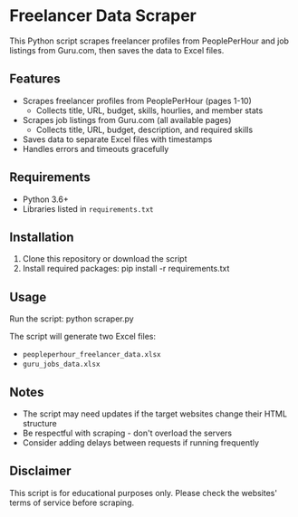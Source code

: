 # Freelancer Data Scraper

This Python script scrapes freelancer profiles from PeoplePerHour and job listings from Guru.com, then saves the data to Excel files.

## Features

- Scrapes freelancer profiles from PeoplePerHour (pages 1-10)
  - Collects title, URL, budget, skills, hourlies, and member stats
- Scrapes job listings from Guru.com (all available pages)
  - Collects title, URL, budget, description, and required skills
- Saves data to separate Excel files with timestamps
- Handles errors and timeouts gracefully

## Requirements

- Python 3.6+
- Libraries listed in `requirements.txt`

## Installation

1. Clone this repository or download the script
2. Install required packages:
pip install -r requirements.txt

## Usage

Run the script:
python scraper.py


The script will generate two Excel files:
- `peopleperhour_freelancer_data.xlsx`
- `guru_jobs_data.xlsx`

## Notes

- The script may need updates if the target websites change their HTML structure
- Be respectful with scraping - don't overload the servers
- Consider adding delays between requests if running frequently

## Disclaimer

This script is for educational purposes only. Please check the websites' terms of service before scraping.
